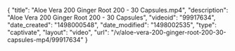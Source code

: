 {
    "title": "Aloe Vera 200 Ginger Root 200 - 30 Capsules.mp4",
    "description": "Aloe Vera 200 Ginger Root 200 - 30 Capsules",
    "videoid": "99917634",
    "date_created": "1498000548",
    "date_modified": "1498002535",
    "type": "captivate",
    "layout": "video",
    "url": "\/v\/aloe-vera-200-ginger-root-200-30-capsules-mp4\/99917634"
}